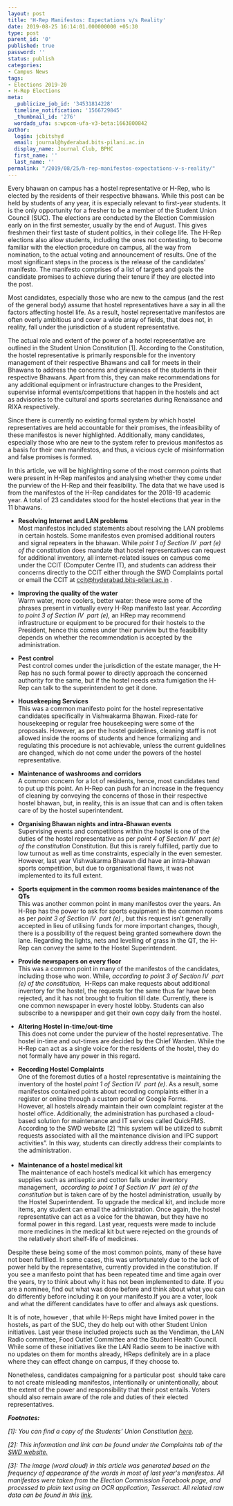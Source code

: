 ```yaml
---
layout: post
title: 'H-Rep Manifestos: Expectations v/s Reality'
date: 2019-08-25 16:14:01.000000000 +05:30
type: post
parent_id: '0'
published: true
password: ''
status: publish
categories:
- Campus News
tags:
- Elections 2019-20
- H-Rep Elections
meta:
  _publicize_job_id: '34531814228'
  timeline_notification: '1566729845'
  _thumbnail_id: '276'
  wordads_ufa: s:wpcom-ufa-v3-beta:1663800842
author:
  login: jcbitshyd
  email: journal@hyderabad.bits-pilani.ac.in
  display_name: Journal Club, BPHC
  first_name: ''
  last_name: ''
permalink: "/2019/08/25/h-rep-manifestos-expectations-v-s-reality/"
---
```

<p><!-- wp:paragraph --></p>
<p>Every bhawan on campus has a hostel representative or H-Rep, who is elected by the residents of their respective bhawans. While this post can be held by students of any year, it is especially relevant to first-year students. It is the only opportunity for a fresher to be a member of the Student Union Council (SUC). The elections are conducted by the Election Commission early on in the first semester, usually by the end of August. This gives freshmen their first taste of student politics, in their college life. The H-Rep elections also allow students, including the ones not contesting, to become familiar with the election procedure on campus, all the way from nomination, to the actual voting and announcement of results. One of the most significant steps in the process is the release of the candidates' manifesto. The manifesto comprises of a list of targets and goals the candidate promises to achieve during their tenure if they are elected into the post.&nbsp;</p>
<p><!-- /wp:paragraph --></p>
<p><!-- wp:paragraph --></p>
<p>Most candidates, especially those who are new to the campus (and the rest of the general body) assume that hostel representatives have a say in all the factors affecting hostel life. As a result, hostel representative manifestos are often overly ambitious and cover a wide array of fields, that does not, in reality, fall under the jurisdiction of a student representative.&nbsp;</p>
<p><!-- /wp:paragraph --></p>
<p><!-- wp:paragraph --></p>
<p>The actual role and extent of the power of a hostel representative are outlined in the Student Union Constitution [1]. According to the Constitution, the hostel representative is primarily responsible for the inventory management of their respective Bhawans and call for meets in their Bhawans to address the concerns and grievances of the students in their respective Bhawans. Apart from this, they can make recommendations for any additional equipment or infrastructure changes to the President, supervise informal events/competitions that happen in the hostels and act as advisories to the cultural and sports secretaries during Renaissance and RIXA respectively.&nbsp;</p>
<p><!-- /wp:paragraph --></p>
<p><!-- wp:paragraph --></p>
<p>Since there is currently no existing formal system by which hostel representatives are held accountable for their promises, the infeasibility of these manifestos is never highlighted. Additionally, many candidates, especially those who are new to the system refer to previous manifestos as a basis for their own manifestos, and thus, a vicious cycle of misinformation and false promises is formed.</p>
<p><!-- /wp:paragraph --></p>
<p><!-- wp:paragraph --></p>
<p>In this article, we will be highlighting some of the most common points that were present in H-Rep manifestos and analysing whether they come under the purview of the H-Rep and their feasibility. The data that we have used is from the manifestos of the H-Rep candidates for the 2018-19 academic year. A total of 23<strong> </strong>candidates stood for the hostel elections that year in the 11 bhawans.&nbsp;</p>
<p><!-- /wp:paragraph --></p>
<p><!-- wp:list --></p>
<ul>
<li><strong>Resolving Internet and LAN problems<br /></strong>Most manifestos included statements about resolving the LAN problems in certain hostels. Some manifestos even promised additional routers and signal repeaters in the bhawan. While <em>point 1 of Section IV&nbsp; part (e) of the </em>constitution does mandate that hostel representatives can request for additional inventory, all internet-related issues on campus come under the CCIT (Computer Centre IT), and students can address their concerns directly to the CCIT either through the SWD Complaints portal or email the CCIT at <a href="mailto:ccit@hyderabad.bits-pilani.ac.in">ccit@hyderabad.bits-pilani.ac.in</a> .</p>
</li>
<li><strong>Improving the quality of the water</strong><br />Warm water, more coolers, better water: these were some of the phrases present in virtually every H-Rep manifesto last year. <em>According to point 3 of Section IV&nbsp; part (e), </em>an HRep may recommend infrastructure or equipment to be procured for their hostels to the President, hence this comes under their purview but the feasibility depends on whether the recommendation is accepted by the administration.</li>
</ul>
<p><!-- /wp:list --></p>
<p><!-- wp:list --></p>
<ul>
<li><strong>Pest control&nbsp;</strong><br />Pest control comes under the jurisdiction of the estate manager, the H-Rep has no such formal power to directly approach the concerned authority for the same, but if the hostel needs extra fumigation the H-Rep can talk to the superintendent to get it done.</li>
</ul>
<p><!-- /wp:list --></p>
<p><!-- wp:list --></p>
<ul>
<li><strong>Housekeeping Services</strong><br />This was a common manifesto point for the hostel representative candidates specifically in Vishwakarma Bhawan. Fixed-rate for housekeeping or regular free housekeeping were some of the proposals. However, as per the hostel guidelines, cleaning staff is not allowed inside the rooms of students and hence formalizing and regulating this procedure is not achievable, unless the current guidelines are changed, which do not come under the powers of the hostel representative. </p>
</li>
<li><strong>Maintenance of washrooms and corridors </strong><br />A common concern for a lot of residents, hence, most candidates tend to put up this point. An H-Rep can push for an increase in the frequency of cleaning by conveying the concerns of those in their respective hostel bhawan, but, in reality, this is an issue that can and is often taken care of by the hostel superintendent.</li>
</ul>
<p><!-- /wp:list --></p>
<p><!-- wp:list --></p>
<ul>
<li><strong>Organising Bhawan nights</strong> <strong>and intra-Bhawan events</strong><br />Supervising events and competitions within the hostel is one of the duties of the hostel representative as per <em>point 4 of Section IV&nbsp; part (e) of the constitution</em> Constitution. But this is rarely fulfilled, partly due to low turnout as well as time constraints, especially in the even semester. However, last year Vishwakarma Bhawan did have an intra-bhawan sports competition, but due to organisational flaws, it was not implemented to its full extent.</li>
</ul>
<p><!-- /wp:list --></p>
<p><!-- wp:list --></p>
<ul>
<li><strong>Sports equipment in the common rooms besides maintenance of the QTs</strong><br />This was another common point in many manifestos over the years. An H-Rep has the power to ask for sports equipment in the common rooms as per <em>point 3 of Section IV&nbsp; part (e)</em> , but this request isn’t generally accepted in lieu of utilising funds for more important changes, though, there is a possibility of the request being granted somewhere down the lane. Regarding the lights, nets and levelling of grass in the QT, the H-Rep can convey the same to the Hostel Superintendent.</li>
</ul>
<p><!-- /wp:list --></p>
<p><!-- wp:list --></p>
<ul>
<li><strong>Provide newspapers on every floor</strong><strong><br /></strong>This was a common point in many of the manifestos of the candidates, including those who won. While, <em>according to point 3 of Section IV&nbsp; part (e) of the constitution,</em>&nbsp; H-Reps can make requests about additional inventory for the hostel, the requests for the same thus far have been rejected, and it has not brought to fruition till date. Currently, there is one common newspaper in every hostel lobby. Students can also subscribe to a newspaper and get their own copy daily from the hostel. <strong></p>
<p></strong></li>
<li><strong>Altering Hostel in-time/out-time </strong><strong><br /></strong>This does not come under the purview of the hostel representative. The hostel in-time and out-times are decided by the Chief Warden. While the H-Rep can act as a single voice for the residents of the hostel, they do not formally have any power in this regard.</li>
</ul>
<p><!-- /wp:list --></p>
<p><!-- wp:list --></p>
<ul>
<li><strong>Recording Hostel Complaints<br /></strong>One of the foremost duties of a hostel representative is maintaining the inventory of the hostel <em>point 1 of Section IV&nbsp; part (e)</em>. As a result, some manifestos contained points about recording complaints either in a register or online through a custom portal or Google Forms. <br />However, all hostels already maintain their own complaint register at the hostel office. Additionally, the administration has purchased a cloud-based solution for maintenance and IT services called QuickFMS. According to the SWD website [2] “this system will be utilized to submit requests associated with all the maintenance division and IPC support activities”. In this way, students can directly address their complaints to the administration.<strong><br />&nbsp;</strong></li>
<li><strong>Maintenance of a hostel medical kit&nbsp;</strong><br />The maintenance of each hostel’s medical kit which has emergency supplies such as antiseptic and cotton falls under inventory management,&nbsp; <em>according to point 1 of Section IV&nbsp; part (e) of the constitution</em> but is taken care of by the hostel administration, usually by the Hostel Superintendent. To upgrade the medical kit, and include more items, any student can email the administration. Once again, the hostel representative can act as a voice for the bhawan, but they have no formal power in this regard. Last year, requests were made to include more medicines in the medical kit but were rejected on the grounds of the relatively short shelf-life of medicines.&nbsp;</li>
</ul>
<p><!-- /wp:list --></p>
<p><!-- wp:paragraph --></p>
<p>Despite these being some of the most common points, many of these have not been fulfilled. In some cases, this was unfortunately due to the lack of power held by the representative, currently provided in the constitution. If you see a manifesto point that has been repeated time and time again over the years, try to think about why it has not been implemented to date. If you are a nominee, find out what was done before and think about what you can do differently before including it on your manifesto.If you are a voter, look and what the different candidates have to offer and always ask questions.&nbsp;</p>
<p><!-- /wp:paragraph --></p>
<p><!-- wp:paragraph --></p>
<p>It is of note, however , that while H-Reps might have limited power in the hostels, as part of the SUC, they do help out with other Student Union initiatives. Last year these included projects such as the Vendiman, the LAN Radio committee, Food Outlet Committee and the Student Health Council. While some of these initiatives like the LAN Radio seem to be inactive with no updates on them for months already, HReps definitely are in a place where they can effect change on campus, if they choose to.</p>
<p><!-- /wp:paragraph --></p>
<p><!-- wp:paragraph --></p>
<p>Nonetheless, candidates campaigning for a particular post&nbsp; should take care to not create misleading manifestos, intentionally or unintentionally, about the extent of the power and responsibility that their post entails. Voters should also remain aware of the role and duties of their elected representatives.&nbsp;</p>
<p><!-- /wp:paragraph --></p>
<p><!-- wp:paragraph --></p>
<p><strong><em>Footnotes:</em></strong></p>
<p><!-- /wp:paragraph --></p>
<p><!-- wp:paragraph --></p>
<p><em>[1]: You can find a copy of the Students’ Union Constitution </em><a href="https://drive.google.com/file/d/10hCXOV7b_CzViXbJWnWjsXWFo0CneS_F/view"><em>here</em></a><em>.&nbsp;</em></p>
<p><!-- /wp:paragraph --></p>
<p><!-- wp:paragraph --></p>
<p><em>[2]: This information and link can be found under the Complaints tab of the </em><a href="http://swd.bits-hyderabad.ac.in/#"><em>SWD website.</em></a></p>
<p><!-- /wp:paragraph --></p>
<p><!-- wp:paragraph --></p>
<p><em>[3]: The image (word cloud) in this article was generated based on the frequency of appearance of the words in most of last year's manifestos. All manifestos were taken from the Election Commission Facebook page, and processed to plain text using an OCR application, Tesseract. All related raw data can be found in this </em><a href="https://drive.google.com/drive/folders/18Hw51QLP_-IGWGzoPaIHphh37G8e7Hen?usp=sharing"><em>link</em></a>.</p>
<p><!-- /wp:paragraph --></p>
<p><!-- wp:paragraph --></p>
<p><!-- /wp:paragraph --></p>
